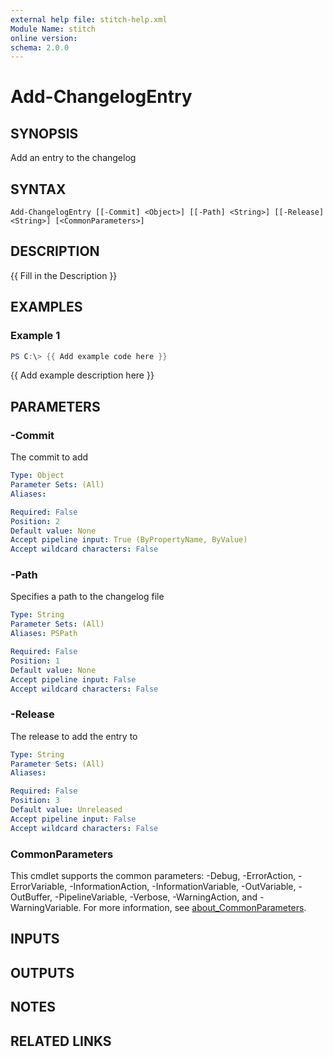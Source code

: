 ```yaml
---
external help file: stitch-help.xml
Module Name: stitch
online version:
schema: 2.0.0
---
```


# Add-ChangelogEntry

## SYNOPSIS
Add an entry to the changelog

## SYNTAX

```
Add-ChangelogEntry [[-Commit] <Object>] [[-Path] <String>] [[-Release] <String>] [<CommonParameters>]
```

## DESCRIPTION
{{ Fill in the Description }}

## EXAMPLES

### Example 1
```powershell
PS C:\> {{ Add example code here }}
```

{{ Add example description here }}

## PARAMETERS

### -Commit
The commit to add

```yaml
Type: Object
Parameter Sets: (All)
Aliases:

Required: False
Position: 2
Default value: None
Accept pipeline input: True (ByPropertyName, ByValue)
Accept wildcard characters: False
```

### -Path
Specifies a path to the changelog file

```yaml
Type: String
Parameter Sets: (All)
Aliases: PSPath

Required: False
Position: 1
Default value: None
Accept pipeline input: False
Accept wildcard characters: False
```

### -Release
The release to add the entry to

```yaml
Type: String
Parameter Sets: (All)
Aliases:

Required: False
Position: 3
Default value: Unreleased
Accept pipeline input: False
Accept wildcard characters: False
```

### CommonParameters
This cmdlet supports the common parameters: -Debug, -ErrorAction, -ErrorVariable, -InformationAction, -InformationVariable, -OutVariable, -OutBuffer, -PipelineVariable, -Verbose, -WarningAction, and -WarningVariable. For more information, see [about_CommonParameters](http://go.microsoft.com/fwlink/?LinkID=113216).

## INPUTS

## OUTPUTS

## NOTES

## RELATED LINKS
